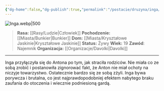 ```yaml
---
{"dg-home":false,"dg-publish":true,"permalink":"/postacie/druzyna/inga/","dgPassFrontmatter":true}
---
```


![Inga.webp|500](/img/user/Vault/Grafiki/Dru%C5%BCyna/Inga.webp)

> **Rasa:** [[Rasy/Ludzie\|Człowiek]]
> **Pochodzenie:** [[Miasta/Bunkier\|Bunkier]]
> **Dom:** [[Miasta/Kryształowe Jaskinie\|Kryształowe Jaskinie]]
> **Status:** Żywy
> **Wiek:** 19
> **Zawód**: Najemnik
> **Organizacja:** [[Organizacje/Davolki\|Davolki]]

---

Inga przyłączyła się do Antona po tym, jak straciła rodziców. Nie miała co ze sobą zrobić i postanowiła zignorować fakt, że Anton nie miał ochoty na niczyje towarzystwo. Ostatecznie bardzo się ze sobą zżyli. Inga bywa porywcza i brutalna, co jest najprawdopodobniej efektem nabytego braku zaufania do otoczenia i wiecznie podniesioną gardą.